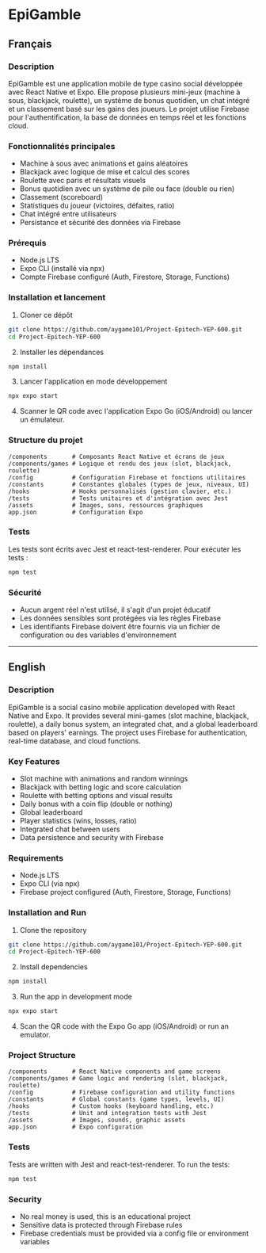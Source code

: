 # EpiGamble

## Français

### Description
EpiGamble est une application mobile de type casino social développée avec React Native et Expo. Elle propose plusieurs mini-jeux (machine à sous, blackjack, roulette), un système de bonus quotidien, un chat intégré et un classement basé sur les gains des joueurs. Le projet utilise Firebase pour l'authentification, la base de données en temps réel et les fonctions cloud.

### Fonctionnalités principales
- Machine à sous avec animations et gains aléatoires
- Blackjack avec logique de mise et calcul des scores
- Roulette avec paris et résultats visuels
- Bonus quotidien avec un système de pile ou face (double ou rien)
- Classement (scoreboard)
- Statistiques du joueur (victoires, défaites, ratio)
- Chat intégré entre utilisateurs
- Persistance et sécurité des données via Firebase

### Prérequis
- Node.js LTS
- Expo CLI (installé via npx)
- Compte Firebase configuré (Auth, Firestore, Storage, Functions)

### Installation et lancement
1. Cloner ce dépôt
```bash
git clone https://github.com/aygame101/Project-Epitech-YEP-600.git
cd Project-Epitech-YEP-600
```

2. Installer les dépendances
```bash
npm install
```

3. Lancer l'application en mode développement
```bash
npx expo start
```

4. Scanner le QR code avec l'application Expo Go (iOS/Android) ou lancer un émulateur.

### Structure du projet
```
/components       # Composants React Native et écrans de jeux
/components/games # Logique et rendu des jeux (slot, blackjack, roulette)
/config           # Configuration Firebase et fonctions utilitaires
/constants        # Constantes globales (types de jeux, niveaux, UI)
/hooks            # Hooks personnalisés (gestion clavier, etc.)
/tests            # Tests unitaires et d'intégration avec Jest
/assets           # Images, sons, ressources graphiques
app.json          # Configuration Expo
```

### Tests
Les tests sont écrits avec Jest et react-test-renderer.
Pour exécuter les tests :
```bash
npm test
```

### Sécurité
- Aucun argent réel n'est utilisé, il s'agit d'un projet éducatif
- Les données sensibles sont protégées via les règles Firebase
- Les identifiants Firebase doivent être fournis via un fichier de configuration ou des variables d'environnement

---

## English

### Description
EpiGamble is a social casino mobile application developed with React Native and Expo. It provides several mini-games (slot machine, blackjack, roulette), a daily bonus system, an integrated chat, and a global leaderboard based on players' earnings. The project uses Firebase for authentication, real-time database, and cloud functions.

### Key Features
- Slot machine with animations and random winnings
- Blackjack with betting logic and score calculation
- Roulette with betting options and visual results
- Daily bonus with a coin flip (double or nothing)
- Global leaderboard
- Player statistics (wins, losses, ratio)
- Integrated chat between users
- Data persistence and security with Firebase

### Requirements
- Node.js LTS
- Expo CLI (via npx)
- Firebase project configured (Auth, Firestore, Storage, Functions)

### Installation and Run
1. Clone the repository
```bash
git clone https://github.com/aygame101/Project-Epitech-YEP-600.git
cd Project-Epitech-YEP-600
```

2. Install dependencies
```bash
npm install
```

3. Run the app in development mode
```bash
npx expo start
```

4. Scan the QR code with the Expo Go app (iOS/Android) or run an emulator.

### Project Structure
```
/components       # React Native components and game screens
/components/games # Game logic and rendering (slot, blackjack, roulette)
/config           # Firebase configuration and utility functions
/constants        # Global constants (game types, levels, UI)
/hooks            # Custom hooks (keyboard handling, etc.)
/tests            # Unit and integration tests with Jest
/assets           # Images, sounds, graphic assets
app.json          # Expo configuration
```

### Tests
Tests are written with Jest and react-test-renderer.
To run the tests:
```bash
npm test
```

### Security
- No real money is used, this is an educational project
- Sensitive data is protected through Firebase rules
- Firebase credentials must be provided via a config file or environment variables
